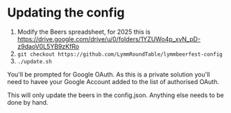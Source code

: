 # Updating the config
1. Modify the Beers spreadsheet, for 2025 this is https://drive.google.com/drive/u/0/folders/1YZUWo4p_xvN_pD-z9daoV0L5YB9zKfRo
2. `git checkout https://github.com/LymmRoundTable/lymmbeerfest-config`
3. `./update.sh`

You'll be prompted for Google OAuth. As this is a private solution you'll need to havee your Google Account added to the list of authorised OAuth.

This will only update the beers in the config.json. Anything else needs to be done by hand.
